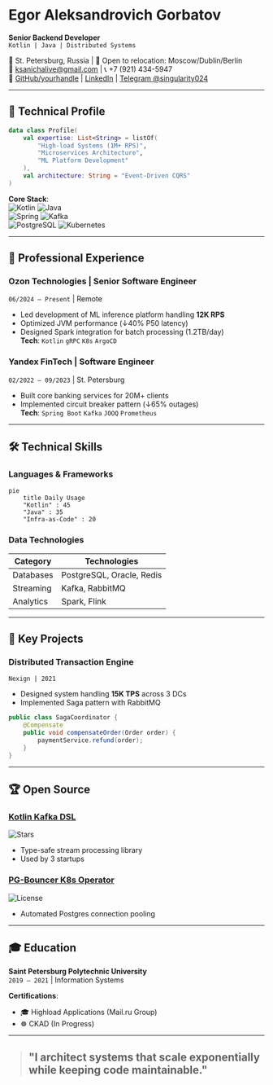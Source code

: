 # Egor Aleksandrovich Gorbatov  
**Senior Backend Developer**  
`Kotlin | Java | Distributed Systems`  

📍 St. Petersburg, Russia | 🚀 Open to relocation: Moscow/Dublin/Berlin  
📧 [ksanichalive@gmail.com](mailto:ksanichalive@gmail.com) | 📞 +7 (921) 434-5947  
🔗 [GitHub/yourhandle](https://github.com/) | [LinkedIn](https://linkedin.com/) | [Telegram @singularity024](https://t.me/singularity024)  

---

## 🚀 Technical Profile  
```kotlin
data class Profile(
    val expertise: List<String> = listOf(
        "High-load Systems (1M+ RPS)",
        "Microservices Architecture",
        "ML Platform Development"
    ),
    val architecture: String = "Event-Driven CQRS"
)
```

**Core Stack**:  
![Kotlin](https://img.shields.io/badge/Kotlin-Expert-7F52FF?style=flat-square) ![Java](https://img.shields.io/badge/Java-Expert-007396?style=flat-square)  
![Spring](https://img.shields.io/badge/Spring_Boot-6DB33F?style=flat-square) ![Kafka](https://img.shields.io/badge/Apache_Kafka-231F20?style=flat-square)  
![PostgreSQL](https://img.shields.io/badge/PostgreSQL-4169E1?style=flat-square) ![Kubernetes](https://img.shields.io/badge/Kubernetes-326CE5?style=flat-square)  

---

## 💼 Professional Experience  

### **Ozon Technologies** | Senior Software Engineer  
`06/2024 – Present` | Remote  
- Led development of ML inference platform handling **12K RPS**  
- Optimized JVM performance (↓40% P50 latency)  
- Designed Spark integration for batch processing (1.2TB/day)  
**Tech**: `Kotlin` `gRPC` `K8s` `ArgoCD`  

### **Yandex FinTech** | Software Engineer  
`02/2022 – 09/2023` | St. Petersburg  
- Built core banking services for 20M+ clients  
- Implemented circuit breaker pattern (↓65% outages)  
**Tech**: `Spring Boot` `Kafka` `JOOQ` `Prometheus`  

---

## 🛠 Technical Skills  

### **Languages & Frameworks**  
```mermaid
pie
    title Daily Usage
    "Kotlin" : 45
    "Java" : 35
    "Infra-as-Code" : 20
```

### **Data Technologies**  
| Category       | Technologies                      |
|----------------|----------------------------------|
| Databases      | PostgreSQL, Oracle, Redis        |
| Streaming      | Kafka, RabbitMQ                   |
| Analytics      | Spark, Flink                     |

---

## 🌟 Key Projects  

### **Distributed Transaction Engine**  
`Nexign | 2021`  
- Designed system handling **15K TPS** across 3 DCs  
- Implemented Saga pattern with RabbitMQ  
```java
public class SagaCoordinator {
    @Compensate
    public void compensateOrder(Order order) {
        paymentService.refund(order);
    }
}
```

---

## 🏆 Open Source  

### [Kotlin Kafka DSL](https://github.com/)  
![Stars](https://img.shields.io/github/stars/user/repo?style=social)  
- Type-safe stream processing library  
- Used by 3 startups  

### [PG-Bouncer K8s Operator](https://github.com/)  
![License](https://img.shields.io/github/license/user/repo)  
- Automated Postgres connection pooling  

---

## 🎓 Education  
**Saint Petersburg Polytechnic University**  
`2019 – 2021` | Information Systems  

**Certifications**:  
- 🎓 Highload Applications (Mail.ru Group)  
- ☸️ CKAD (In Progress)  

---

> "I architect systems that scale exponentially while keeping code maintainable."
> ---
> 
